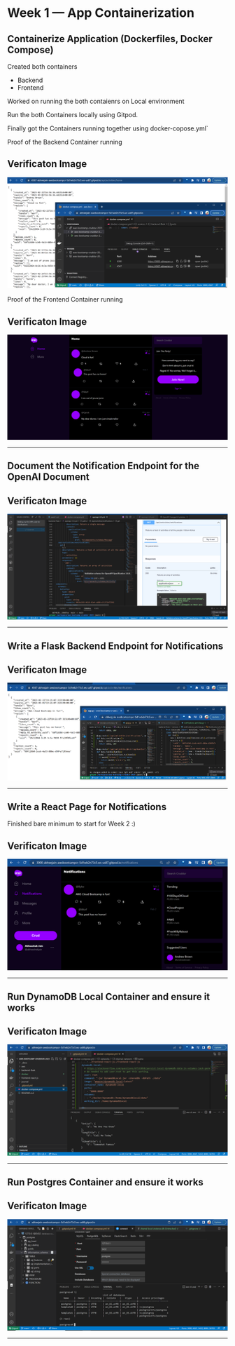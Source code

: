 # Week 1 — App Containerization

## Containerize Application (Dockerfiles, Docker Compose)
Created both containers
- Backend 
- Frontend

Worked on running the both contaienrs on Local environment 

Run the both Containers locally using Gitpod. 

Finally got the Containers running together using docker-copose.yml` 

Proof of the Backend Container running 
## Verificaton Image

![Backend Container](assets/week-1/week1-backend-running.png)

Proof of the Frontend Container running
## Verificaton Image

![Frontend Container](assets/week-1/week1-frontend-running.png)
<hr>

## Document the Notification Endpoint for the OpenAI Document

## Verificaton Image

![Document the Notification Endpoint for the OpenAI Document](assets/week-1/week1-Cruddur-notifications-api-added.png)

<hr>

## Write a Flask Backend Endpoint for Notifications 

## Verificaton Image

![Backend Endpoint for Notifications](assets/week-1/week1-Cruddur-Backend-Endpoint-for-Notifications.png)

<hr> 

## Write a React Page for Notifications

Finished bare minimum to start for Week 2 :) 

## Verificaton Image

![Backend Endpoint for Notifications](assets/week-1/week1-Cruddur-Frontend-Notifications-Done.png)

<hr>

## Run DynamoDB Local Container and ensure it works

## Verificaton Image

![DynamoDB Locally](assets/week-1/week1-dynamoDB-local-done.png)

<hr>


## Run Postgres Container and ensure it works

## Verificaton Image

![Postgres Locally](assets/week-1/week1-backend-postgres-connected.png)


<hr>
